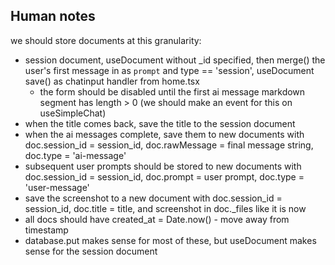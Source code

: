 ## Human notes

we should store documents at this granularity:

- session document, useDocument without \_id specified, then merge() the user's first message in as `prompt` and type == 'session', useDocument save() as chatinput handler from home.tsx
  - the form should be disabled until the first ai message markdown segment has length > 0 (we should make an event for this on useSimpleChat)
- when the title comes back, save the title to the session document
- when the ai messages complete, save them to new documents with doc.session_id = session_id, doc.rawMessage = final message string, doc.type = 'ai-message'
- subsequent user prompts should be stored to new documents with doc.session_id = session_id, doc.prompt = user prompt, doc.type = 'user-message'
- save the screenshot to a new document with doc.session_id = session_id, doc.title = title, and screenshot in doc.\_files like it is now
- all docs should have created_at = Date.now() - move away from timestamp
- database.put makes sense for most of these, but useDocument makes sense for the session document
